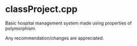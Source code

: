 # classProject.cpp
<p>Basic hospital management system made using properties of polymorphism.</p>
<p>Any recommendation/changes are appreciated.</p>
